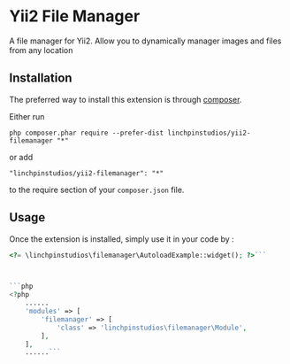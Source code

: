 Yii2 File Manager
=================
A file manager for Yii2. Allow you to dynamically manager images and files from any location

Installation
------------

The preferred way to install this extension is through [composer](http://getcomposer.org/download/).

Either run

```
php composer.phar require --prefer-dist linchpinstudios/yii2-filemanager "*"
```

or add

```
"linchpinstudios/yii2-filemanager": "*"
```

to the require section of your `composer.json` file.


Usage
-----

Once the extension is installed, simply use it in your code by  :

```php
<?= \linchpinstudios\filemanager\AutoloadExample::widget(); ?>```



```php
<?php
    ......
    'modules' => [
        'filemanager' => [
            'class' => 'linchpinstudios\filemanager\Module',
        ],
    ],
    ......```